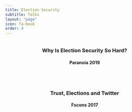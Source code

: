 ```yaml
---
title: Election Security
subtitle: Talks
layout: "page"
icon: fa-book
order: 4
---
```


<div class="item_container">
      <div class="item">
        <a href="/2019/05/21/why_is_election_security_so_hard.html" class="image fit"><img src="{{ 'assets/images/street-2547628_640.jpg' | relative_url }}" alt="" /></a>
        <header>
          <h3>Why Is Election Security So Hard?</h3>
          <h4>Paranoia 2019</h4>
        </header>
      </div>
      <div class="item">
        <a href="/2017/11/05/trust_elections_and_twitter.html" class="image fit"><img src="{{ 'assets/images/wall-2602089_640.jpg' | relative_url }}" alt="" /></a>
        <header>
          <h3>Trust, Elections and Twitter</h3>
          <h4>Fscons 2017</h4>
        </header>
      </div>
</div>
